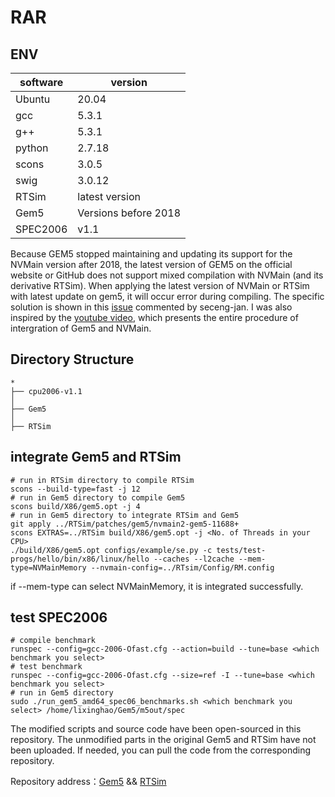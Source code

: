 # RAR
## ENV
| software | version |
| ---- | ---- |
| Ubuntu | 20.04 |
| gcc | 5.3.1 |
| g++ | 5.3.1 |
| python | 2.7.18 |
| scons | 3.0.5 |
| swig | 3.0.12 |
| RTSim | latest version |
| Gem5 | Versions before 2018 |
| SPEC2006 | v1.1 |

Because GEM5 stopped maintaining and updating its support for the NVMain version after 2018, the latest version of GEM5 on the official website or GitHub does not support mixed compilation with NVMain (and its derivative RTSim). When applying the latest version of NVMain or RTSim with latest update on gem5, it will occur error during compiling. The specific solution is shown in this [issue](https://github.com/SEAL-UCSB/NVmain/issues/4#issuecomment-954666264) commented by seceng-jan. I was also inspired by the [youtube video](https://www.youtube.com/watch?v=Udk7GKl9GcI), which presents the entire procedure of intergration of Gem5 and NVMain.

## Directory Structure
```shell
*
├── cpu2006-v1.1
│
├── Gem5
│
├── RTSim
```

## integrate Gem5 and RTSim
```shell
# run in RTSim directory to compile RTSim
scons --build-type=fast -j 12
# run in Gem5 directory to compile Gem5
scons build/X86/gem5.opt -j 4
# run in Gem5 directory to integrate RTSim and Gem5
git apply ../RTSim/patches/gem5/nvmain2-gem5-11688+
scons EXTRAS=../RTSim build/X86/gem5.opt -j <No. of Threads in your CPU>
./build/X86/gem5.opt configs/example/se.py -c tests/test-progs/hello/bin/x86/linux/hello --caches --l2cache --mem-type=NVMainMemory --nvmain-config=../RTsim/Config/RM.config
```
if --mem-type can select NVMainMemory, it is integrated successfully.

## test SPEC2006
```shell
# compile benchmark
runspec --config=gcc-2006-Ofast.cfg --action=build --tune=base <which benchmark you select>
# test benchmark
runspec --config=gcc-2006-Ofast.cfg --size=ref -I --tune=base <which benchmark you select>
# run in Gem5 directory
sudo ./run_gem5_amd64_spec06_benchmarks.sh <which benchmark you select> /home/lixinghao/Gem5/m5out/spec
```
The modified scripts and source code have been open-sourced in this repository. The unmodified parts in the original Gem5 and RTSim have not been uploaded. If needed, you can pull the code from the corresponding repository. 

Repository address：[Gem5](https://github.com/gem5/gem5) && [RTSim](https://github.com/tud-ccc/RTSim)